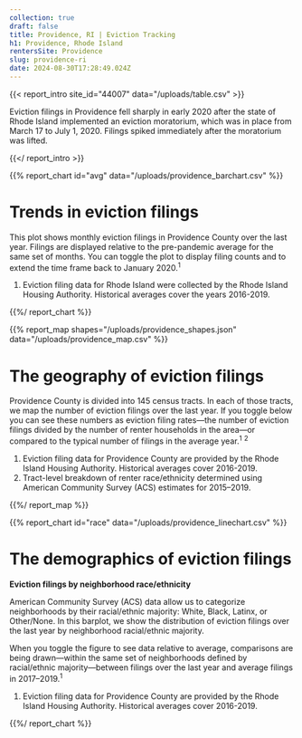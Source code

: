 ```yaml
---
collection: true
draft: false
title: Providence, RI | Eviction Tracking
h1: Providence, Rhode Island
rentersSite: Providence
slug: providence-ri
date: 2024-08-30T17:28:49.024Z
---
```

{{< report_intro site_id="44007" data="/uploads/table.csv" >}}

Eviction filings in Providence fell sharply in early 2020 after the state of Rhode Island implemented an eviction moratorium, which was in place from March 17 to July 1, 2020. Filings spiked immediately after the moratorium was lifted.

{{</ report_intro >}}


{{% report_chart id="avg" data="/uploads/providence_barchart.csv" %}}







# Trends in eviction filings

This plot shows monthly eviction filings in Providence County over the last year. Filings are displayed relative to the pre-pandemic average for the same set of months. You can toggle the plot to display filing counts and to extend the time frame back to January 2020.<sup>1</sup>

1. Eviction filing data for Rhode Island were collected by the Rhode Island Housing Authority. Historical averages cover the years 2016-2019.







{{%/ report_chart %}}



{{% report_map shapes="/uploads/providence_shapes.json" data="/uploads/providence_map.csv" %}}

# The geography of eviction filings

Providence County is divided into 145 census tracts. In each of those tracts, we map the number of eviction filings over the last year. If you toggle below you can see these numbers as eviction filing rates—the number of eviction filings divided by the number of renter households in the area—or compared to the typical number of filings in the average year.<sup>1</sup> <sup>2</sup>

1. Eviction filing data for Providence County are provided by the Rhode Island Housing Authority. Historical averages cover 2016-2019. 
2. Tract-level breakdown of renter race/ethnicity determined using American Community Survey (ACS) estimates for 2015–2019.

{{%/ report_map %}}



{{% report_chart id="race" data="/uploads/providence_linechart.csv" %}}







# The demographics of eviction filings

**Eviction filings by neighborhood race/ethnicity**

American Community Survey (ACS) data allow us to categorize neighborhoods by their racial/ethnic majority: White, Black, Latinx, or Other/None. In this barplot, we show the distribution of eviction filings over the last year by neighborhood racial/ethnic majority.  

When you toggle the figure to see data relative to average, comparisons are being drawn—within the same set of neighborhoods defined by racial/ethnic majority—between filings over the last year and average filings in 2017–2019.<sup>1</sup>

1. Eviction filing data for Providence County are provided by the Rhode Island Housing Authority. Historical averages cover 2016-2019.







{{%/ report_chart %}}